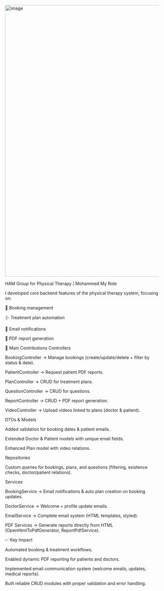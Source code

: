 <img width="1253" height="886" alt="image" src="https://github.com/user-attachments/assets/f4bfa482-d2e0-41d0-8000-5df86afe7d6a" />





HAM Group for Physical Therapy | Mohammed
My Role

I developed core backend features of the physical therapy system, focusing on:

📅 Booking management

🩺 Treatment plan automation

📧 Email notifications

📄 PDF report generation

📂 Main Contributions
Controllers

BookingController → Manage bookings (create/update/delete + filter by status & date).

PatientController → Request patient PDF reports.

PlanController → CRUD for treatment plans.

QuestionController → CRUD for questions.

ReportController → CRUD + PDF report generation.

VideoController → Upload videos linked to plans (doctor & patient).

DTOs & Models

Added validation for booking dates & patient emails.

Extended Doctor & Patient models with unique email fields.

Enhanced Plan model with video relations.

Repositories

Custom queries for bookings, plans, and questions (filtering, existence checks, doctor/patient relations).

Services

BookingService → Email notifications & auto plan creation on booking updates.

DoctorService → Welcome + profile update emails.

EmailService → Complete email system (HTML templates, styled).

PDF Services → Generate reports directly from HTML (OpenHtmlToPdfGenerator, ReportPdfService).

✅ Key Impact

Automated booking & treatment workflows.

Enabled dynamic PDF reporting for patients and doctors.

Implemented email communication system (welcome emails, updates, medical reports).

Built reliable CRUD modules with proper validation and error handling.
